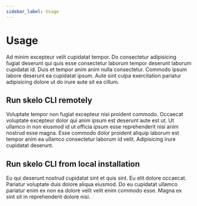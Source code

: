 ```yaml
---
sidebar_label: Usage
---
```


# Usage

Ad minim excepteur velit cupidatat tempor. Do consectetur adipisicing fugiat deserunt qui quis esse consectetur laborum tempor deserunt laborum cupidatat id. Duis et tempor anim anim nulla consectetur. Commodo ipsum labore deserunt ea cupidatat ipsum. Aute sint culpa exercitation pariatur adipisicing dolore ut do irure aute sit ea cillum.

## Run skelo CLI remotely

Voluptate tempor non fugiat excepteur nisi proident commodo. Occaecat voluptate excepteur dolor qui anim ipsum est deserunt aute est ut. Ut ullamco in non eiusmod id ut officia ipsum esse reprehenderit nisi anim nostrud esse magna. Esse commodo dolor proident aliquip laborum est tempor anim ea ullamco consectetur laborum id velit. Adipisicing irure cupidatat deserunt.

## Run skelo CLI from local installation

Eu qui deserunt nostrud cupidatat sint et quis sint. Eu elit dolore occaecat. Pariatur voluptate duis dolore aliqua eiusmod. Do eu cupidatat ullamco pariatur enim ex non ea dolore velit velit enim commodo esse. Magna ex sint sit in reprehenderit dolore nisi.



